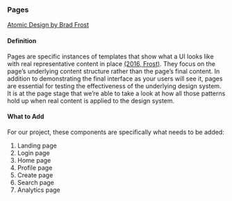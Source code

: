 ### Pages

[Atomic Design by Brad Frost](https://atomicdesign.bradfrost.com/chapter-2/)

#### Definition

Pages are specific instances of templates that show what a UI looks like with real representative content in place [(2016, Frost)](https://atomicdesign.bradfrost.com/chapter-2/). They focus on the page’s underlying content structure rather than the page’s final content. In addition to demonstrating the final interface as your users will see it, pages are essential for testing the effectiveness of the underlying design system. It is at the page stage that we’re able to take a look at how all those patterns hold up when real content is applied to the design system.

#### What to Add

For our project, these components are specifically what needs to be added:

1. Landing page
2. Login page
3. Home page
4. Profile page
5. Create page
6. Search page
7. Analytics page
